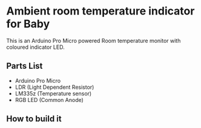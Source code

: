 # Ambient room temperature indicator for Baby

This is an Arduino Pro Micro powered Room temperature monitor with coloured indicator LED.

## Parts List

* Arduino Pro Micro
* LDR (Light Dependent Resistor)
* LM335z (Temperature sensor)
* RGB LED (Common Anode)

## How to build it

